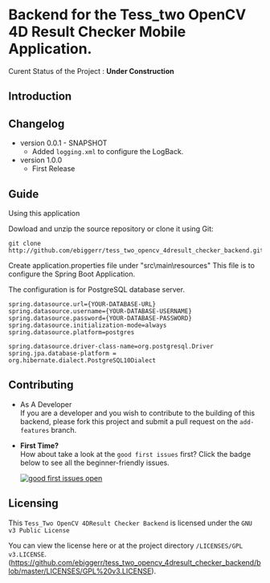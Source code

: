 # Backend for the Tess_two OpenCV 4D Result Checker Mobile Application.

Curent Status of the Project : **Under Construction**

## Introduction

## Changelog

- version 0.0.1 - SNAPSHOT
    - Added `logging.xml` to configure the LogBack.
- version 1.0.0
    - First Release


## Guide

Using this application

Dowload and unzip the source repository or clone it using Git:
    
    git clone http://github.com/ebiggerr/tess_two_opencv_4dresult_checker_backend.git
    
 Create application.properties file under "src\main\resources"
 This file is to configure the Spring Boot Application.
 
 The configuration is for PostgreSQL database server.
 
    spring.datasource.url={YOUR-DATABASE-URL}
    spring.datasource.username={YOUR-DATABASE-USERNAME}
    spring.datasource.password={YOUR-DATABASE-PASSWORD}
    spring.datasource.initialization-mode=always
    spring.datasource.platform=postgres
    
    spring.datasource.driver-class-name=org.postgresql.Driver
    spring.jpa.database-platform = org.hibernate.dialect.PostgreSQL10Dialect
    
    
 

## Contributing

- As A Developer <br>
If you are a developer and you wish to contribute to the building of this backend, please fork this project and submit a pull request on the `add-features` branch.

- **First Time?** <br>
How about take a look at the `good first issues` first? Click the badge below to see all the beginner-friendly issues.

  [![good first issues open](https://img.shields.io/github/issues/electron-react-boilerplate/electron-react-boilerplate/good%20first%20issue.svg)](https://github.com/ebiggerr/tess_two_opencv_4dresult_checker_backend/issues?q=is%3Aissue+is%3Aopen+label%3A%22good+first+issue%22)

## Licensing
This `Tess_Two OpenCV 4DResult Checker Backend` is licensed under the `GNU v3 Public License`

You can view the license here or at the project directory `/LICENSES/GPL v3.LICENSE`.
(https://github.com/ebiggerr/tess_two_opencv_4dresult_checker_backend/blob/master/LICENSES/GPL%20v3.LICENSE).